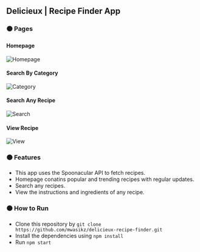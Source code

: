 ## Delicieux | Recipe Finder App
### :orange_circle: Pages
#### Homepage
![Homepage](https://user-images.githubusercontent.com/74035623/172040306-ee22612a-a3aa-4aaf-970a-364d2a7d1698.png)

#### Search By Category

![Category](https://user-images.githubusercontent.com/74035623/172040310-890739d5-0c4e-416a-b640-75466221a521.png)

#### Search Any Recipe
![Search](https://user-images.githubusercontent.com/74035623/172040318-7a555919-9998-489e-ad32-ed6298a73c38.png)

#### View Recipe
![View](https://user-images.githubusercontent.com/74035623/172040330-ece12a40-ecfd-4f8f-ba2b-a59cbe6e0202.png)

### :orange_circle: Features
- This app uses the Spoonacular API to fetch recipes.
- Homepage conatins popular and trending recipes with regular updates.
- Search any recipes.
- View the instructions and ingredients of any recipe.

### :orange_circle: How to Run
- Clone this repository by `git clone https://github.com/mwasikz/delicieux-recipe-finder.git `
- Install the dependencies using `npm install`
- Run `npm start`
